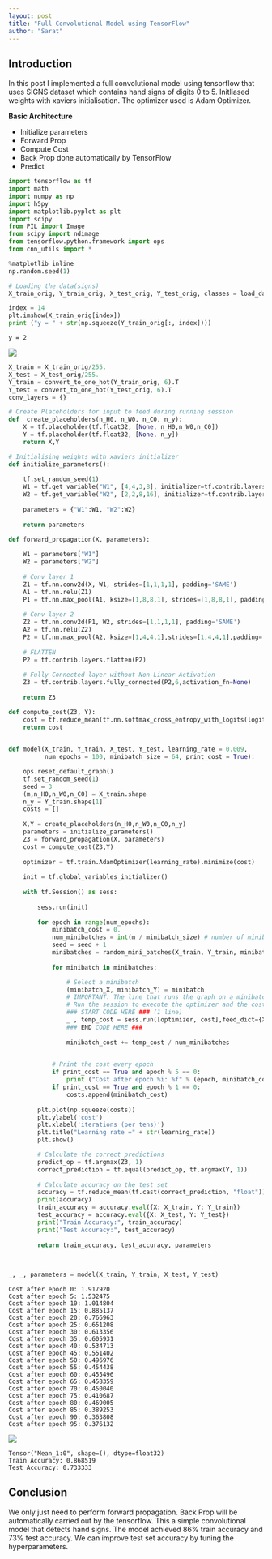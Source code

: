 ```yaml
---
layout: post
title: "Full Convolutional Model using TensorFlow"
author: "Sarat"
---
```


## Introduction

In this post I implemented a full convolutional model using tensorflow that uses SIGNS dataset which contains hand signs of digits 0 to 5. Initliased weights with xaviers initialisation. The optimizer used is Adam Optimizer.

**Basic Architecture**
* Initialize parameters
* Forward Prop
* Compute Cost
* Back Prop done automatically by TensorFlow
* Predict
 

```python
import tensorflow as tf
import math
import numpy as np
import h5py
import matplotlib.pyplot as plt
import scipy
from PIL import Image
from scipy import ndimage
from tensorflow.python.framework import ops
from cnn_utils import *

%matplotlib inline
np.random.seed(1)
```


```python
# Loading the data(signs)
X_train_orig, Y_train_orig, X_test_orig, Y_test_orig, classes = load_dataset()
```


```python
index = 14
plt.imshow(X_train_orig[index])
print ("y = " + str(np.squeeze(Y_train_orig[:, index])))
```

    y = 2
    


![](https://i.imgur.com/o8vDHE0.png)



```python
X_train = X_train_orig/255.
X_test = X_test_orig/255.
Y_train = convert_to_one_hot(Y_train_orig, 6).T
Y_test = convert_to_one_hot(Y_test_orig, 6).T
conv_layers = {}
```


```python
# Create Placeholders for input to feed during running session
def  create_placeholders(n_H0, n_W0, n_C0, n_y):
    X = tf.placeholder(tf.float32, [None, n_H0,n_W0,n_C0])
    Y = tf.placeholder(tf.float32, [None, n_y])
    return X,Y
```


```python
# Initialising weights with xaviers initializer
def initialize_parameters():
    
    tf.set_random_seed(1)
    W1 = tf.get_variable("W1", [4,4,3,8], initializer=tf.contrib.layers.xavier_initializer(seed = 0))
    W2 = tf.get_variable("W2", [2,2,8,16], initializer=tf.contrib.layers.xavier_initializer(seed = 0))
    
    parameters = {"W1":W1, "W2":W2}
    
    return parameters

```


```python
def forward_propagation(X, parameters):
    
    W1 = parameters["W1"]
    W2 = parameters["W2"]
    
    # Conv layer 1
    Z1 = tf.nn.conv2d(X, W1, strides=[1,1,1,1], padding='SAME')
    A1 = tf.nn.relu(Z1)
    P1 = tf.nn.max_pool(A1, ksize=[1,8,8,1], strides=[1,8,8,1], padding='SAME')
    
    # Conv layer 2
    Z2 = tf.nn.conv2d(P1, W2, strides=[1,1,1,1], padding='SAME') 
    A2 = tf.nn.relu(Z2)
    P2 = tf.nn.max_pool(A2, ksize=[1,4,4,1],strides=[1,4,4,1],padding='SAME')
    
    # FLATTEN
    P2 = tf.contrib.layers.flatten(P2)
    
    # Fully-Connected layer without Non-Linear Activation
    Z3 = tf.contrib.layers.fully_connected(P2,6,activation_fn=None)
    
    return Z3
```


```python
def compute_cost(Z3, Y):
    cost = tf.reduce_mean(tf.nn.softmax_cross_entropy_with_logits(logits=Z3, labels=Y))
    return cost
    
```


```python
def model(X_train, Y_train, X_test, Y_test, learning_rate = 0.009,
          num_epochs = 100, minibatch_size = 64, print_cost = True):

    ops.reset_default_graph()
    tf.set_random_seed(1)
    seed = 3
    (m,n_H0,n_W0,n_C0) = X_train.shape
    n_y = Y_train.shape[1]
    costs = []
    
    X,Y = create_placeholders(n_H0,n_W0,n_C0,n_y)
    parameters = initialize_parameters()
    Z3 = forward_propagation(X, parameters)
    cost = compute_cost(Z3,Y)
    
    optimizer = tf.train.AdamOptimizer(learning_rate).minimize(cost)
    
    init = tf.global_variables_initializer()
    
    with tf.Session() as sess:
        
        sess.run(init)
        
        for epoch in range(num_epochs):
            minibatch_cost = 0.
            num_minibatches = int(m / minibatch_size) # number of minibatches of size minibatch_size in the train set
            seed = seed + 1
            minibatches = random_mini_batches(X_train, Y_train, minibatch_size, seed)
            
            for minibatch in minibatches:

                # Select a minibatch
                (minibatch_X, minibatch_Y) = minibatch
                # IMPORTANT: The line that runs the graph on a minibatch.
                # Run the session to execute the optimizer and the cost, the feedict should contain a minibatch for (X,Y).
                ### START CODE HERE ### (1 line)
                _ , temp_cost = sess.run([optimizer, cost],feed_dict={X:minibatch_X,Y:minibatch_Y})
                ### END CODE HERE ###
                
                minibatch_cost += temp_cost / num_minibatches
                

            # Print the cost every epoch
            if print_cost == True and epoch % 5 == 0:
                print ("Cost after epoch %i: %f" % (epoch, minibatch_cost))
            if print_cost == True and epoch % 1 == 0:
                costs.append(minibatch_cost)
                
        plt.plot(np.squeeze(costs))
        plt.ylabel('cost')
        plt.xlabel('iterations (per tens)')
        plt.title("Learning rate =" + str(learning_rate))
        plt.show()

        # Calculate the correct predictions
        predict_op = tf.argmax(Z3, 1)
        correct_prediction = tf.equal(predict_op, tf.argmax(Y, 1))
        
        # Calculate accuracy on the test set
        accuracy = tf.reduce_mean(tf.cast(correct_prediction, "float"))
        print(accuracy)
        train_accuracy = accuracy.eval({X: X_train, Y: Y_train})
        test_accuracy = accuracy.eval({X: X_test, Y: Y_test})
        print("Train Accuracy:", train_accuracy)
        print("Test Accuracy:", test_accuracy)
                
        return train_accuracy, test_accuracy, parameters
            
            
```


```python
_, _, parameters = model(X_train, Y_train, X_test, Y_test)
```

    Cost after epoch 0: 1.917920
    Cost after epoch 5: 1.532475
    Cost after epoch 10: 1.014804
    Cost after epoch 15: 0.885137
    Cost after epoch 20: 0.766963
    Cost after epoch 25: 0.651208
    Cost after epoch 30: 0.613356
    Cost after epoch 35: 0.605931
    Cost after epoch 40: 0.534713
    Cost after epoch 45: 0.551402
    Cost after epoch 50: 0.496976
    Cost after epoch 55: 0.454438
    Cost after epoch 60: 0.455496
    Cost after epoch 65: 0.458359
    Cost after epoch 70: 0.450040
    Cost after epoch 75: 0.410687
    Cost after epoch 80: 0.469005
    Cost after epoch 85: 0.389253
    Cost after epoch 90: 0.363808
    Cost after epoch 95: 0.376132
    


![](https://i.imgur.com/fSWs8ep.png)


    Tensor("Mean_1:0", shape=(), dtype=float32)
    Train Accuracy: 0.868519
    Test Accuracy: 0.733333
    

## Conclusion

We only just need to perform forward propagation. Back Prop will be automatically carried out by the tensorflow. This a simple convolutional model that detects hand signs. The model achieved 86% train accuracy and 73% test accuracy. We can improve test set accuracy by tuning the hyperparameters.




